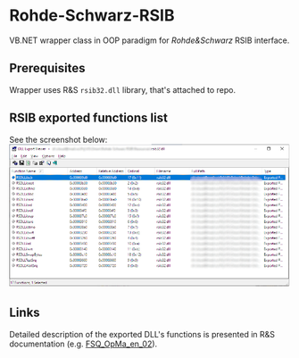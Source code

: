 # Rohde-Schwarz-RSIB

VB.NET wrapper class in OOP paradigm for *Rohde&amp;Schwarz* RSIB interface. 

## Prerequisites

Wrapper uses R&S `rsib32.dll` library, that's attached to repo.

## RSIB exported functions list

See the screenshot below:
![RSIB exported functions list](./rsib_.png)

## Links

Detailed description of the exported DLL's functions is presented in R&S documentation (e.g. [FSQ_OpMa_en_02](https://cdn.rohde-schwarz.com/pws/dl_downloads/dl_common_library/dl_manuals/gb_1/f/fsq_1/FSQ_OpMa_en_02.pdf)).

